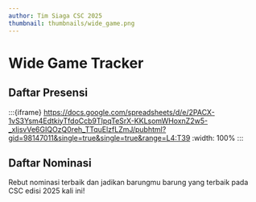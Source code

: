 ```yaml
---
author: Tim Siaga CSC 2025
thumbnail: thumbnails/wide_game.png
---
```


# Wide Game Tracker


## Daftar Presensi
:::{iframe} https://docs.google.com/spreadsheets/d/e/2PACX-1vS3Ysm4EdtkiyTfdoCcb9TIpqTeSrX-KKLsomWHoxnZ2w5-_xIjsvVe6GIQOzQ0reh_TTquElzfLZmJ/pubhtml?gid=98147011&single=true&single=true&range=L4:T39
:width: 100%
:::

## Daftar Nominasi
Rebut nominasi terbaik dan jadikan barungmu barung yang terbaik pada CSC edisi 2025 kali ini!
